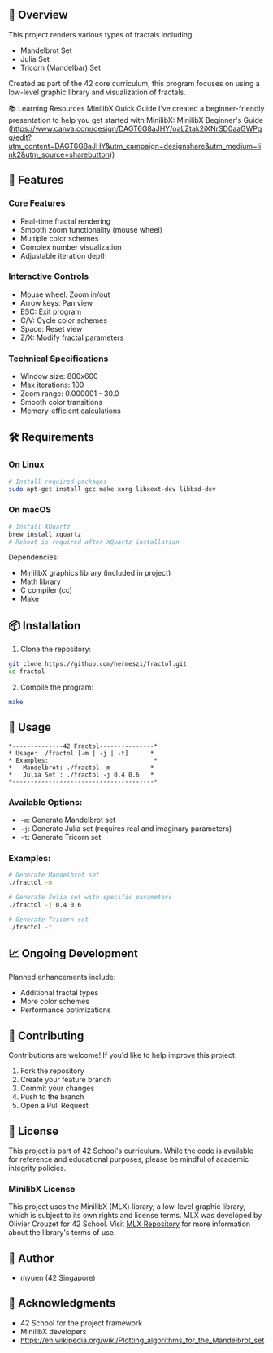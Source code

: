 ## 🎯 Overview

This project renders various types of fractals including:
- Mandelbrot Set
- Julia Set
- Tricorn (Mandelbar) Set

Created as part of the 42 core curriculum, this program focuses on using a low-level graphic library and visualization of fractals.

📚 Learning Resources
MinilibX Quick Guide
I've created a beginner-friendly presentation to help you get started with MinilibX:
MinilibX Beginner's Guide (https://www.canva.com/design/DAGT6G8aJHY/oaLZtak2iXNrSD0aaGWPgg/edit?utm_content=DAGT6G8aJHY&utm_campaign=designshare&utm_medium=link2&utm_source=sharebutton))

## 🌟 Features

### Core Features
- Real-time fractal rendering
- Smooth zoom functionality (mouse wheel)
- Multiple color schemes
- Complex number visualization
- Adjustable iteration depth

### Interactive Controls
- Mouse wheel: Zoom in/out
- Arrow keys: Pan view
- ESC: Exit program
- C/V: Cycle color schemes
- Space: Reset view
- Z/X: Modify fractal parameters

### Technical Specifications
- Window size: 800x600
- Max iterations: 100
- Zoom range: 0.000001 - 30.0
- Smooth color transitions
- Memory-efficient calculations

## 🛠️ Requirements

### On Linux
```bash
# Install required packages
sudo apt-get install gcc make xorg libxext-dev libbsd-dev
```

### On macOS
```bash
# Install XQuartz
brew install xquartz
# Reboot is required after XQuartz installation
```

Dependencies:
- MinilibX graphics library (included in project)
- Math library
- C compiler (cc)
- Make

## 📦 Installation

1. Clone the repository:
```bash
git clone https://github.com/hermeszi/fractol.git
cd fractol
```

2. Compile the program:
```bash
make
```

## 🚀 Usage

```
*--------------42 Fractol---------------*
* Usage: ./fractol [-m | -j | -t]      *
* Examples:                             *
*   Mandelbrot: ./fractol -m           *
*   Julia Set : ./fractol -j 0.4 0.6   *
*---------------------------------------*
```

### Available Options:
- `-m`: Generate Mandelbrot set
- `-j`: Generate Julia set (requires real and imaginary parameters)
- `-t`: Generate Tricorn set

### Examples:
```bash
# Generate Mandelbrot set
./fractol -m

# Generate Julia set with specific parameters
./fractol -j 0.4 0.6

# Generate Tricorn set
./fractol -t
```

## 📈 Ongoing Development

Planned enhancements include:
- Additional fractal types
- More color schemes
- Performance optimizations

## 🤝 Contributing

Contributions are welcome! If you'd like to help improve this project:
1. Fork the repository
2. Create your feature branch
3. Commit your changes
4. Push to the branch
5. Open a Pull Request

## 📝 License

This project is part of 42 School's curriculum. While the code is available for reference and educational purposes, please be mindful of academic integrity policies.

### MinilibX License
This project uses the MinilibX (MLX) library, a low-level graphic library, which is subject to its own rights and license terms. MLX was developed by Olivier Crouzet for 42 School. Visit [MLX Repository](https://github.com/42Paris/minilibx-linux) for more information about the library's terms of use.

## 👤 Author

- myuen (42 Singapore)

## 🙏 Acknowledgments

- 42 School for the project framework
- MinilibX developers
- https://en.wikipedia.org/wiki/Plotting_algorithms_for_the_Mandelbrot_set
